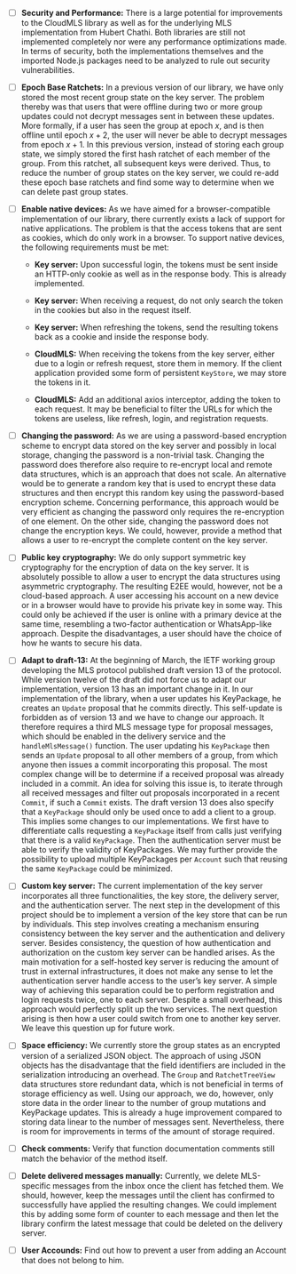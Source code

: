 - [ ] **Security and Performance:**
There is a large potential for improvements to the CloudMLS library as
well as for the underlying MLS implementation from Hubert Chathi. Both
libraries are still not implemented completely nor were any performance
optimizations made. In terms of security, both the implementations
themselves and the imported Node.js packages need to be analyzed to rule
out security vulnerabilities.

- [ ] **Epoch Base Ratchets:**
In a previous version of our library, we have only stored the most
recent group state on the key server. The problem thereby was that users
that were offline during two or more group updates could not decrypt
messages sent in between these updates. More formally, if a user has
seen the group at epoch *x*, and is then offline until epoch *x* + 2,
the user will never be able to decrypt messages from epoch *x* + 1.
In this previous version, instead of storing each group state, we simply
stored the first hash ratchet of each member of the group. From this
ratchet, all subsequent keys were derived. Thus, to reduce the number of
group states on the key server, we could re-add these epoch base
ratchets and find some way to determine when we can delete past group
states.

- [ ] **Enable native devices:**
As we have aimed for a browser-compatible implementation of our library,
there currently exists a lack of support for native applications. The
problem is that the access tokens that are sent as cookies, which do
only work in a browser. To support native devices, the following
requirements must be met:

  -   **Key server:** Upon successful login, the tokens must be sent
    inside an HTTP-only cookie as well as in the response body. This is
    already implemented.

  -   **Key server:** When receiving a request, do not only search the
    token in the cookies but also in the request itself.

  -   **Key server:** When refreshing the tokens, send the resulting
    tokens back as a cookie and inside the response body.

  -   **CloudMLS:** When receiving the tokens from the key server, either
    due to a login or refresh request, store them in memory. If the
    client application provided some form of persistent `KeyStore`, we
    may store the tokens in it.

  -   **CloudMLS:** Add an additional axios interceptor, adding the token
    to each request. It may be beneficial to filter the URLs for which
    the tokens are useless, like refresh, login, and registration
    requests.

- [ ] **Changing the password:**
As we are using a password-based encryption scheme to encrypt data
stored on the key server and possibly in local storage, changing the
password is a non-trivial task. Changing the password does therefore
also require to re-encrypt local and remote data structures, which is an
approach that does not scale. An alternative would be to generate a
random key that is used to encrypt these data structures and then
encrypt this random key using the password-based encryption scheme.
Concerning performance, this approach would be very efficient as
changing the password only requires the re-encryption of one element. On
the other side, changing the password does not change the encryption
keys. We could, however, provide a method that allows a user to
re-encrypt the complete content on the key server.

- [ ] **Public key cryptography:**
We do only support symmetric key cryptography for the encryption of data
on the key server. It is absolutely possible to allow a user to encrypt
the data structures using asymmetric cryptography. The resulting E2EE
would, however, not be a cloud-based approach. A user accessing his
account on a new device or in a browser would have to provide his
private key in some way. This could only be achieved if the user is
online with a primary device at the same time, resembling a two-factor
authentication or WhatsApp-like approach. Despite the disadvantages, a
user should have the choice of how he wants to secure his data.

- [ ] **Adapt to draft-13:**
At the beginning of March, the IETF working group developing the MLS
protocol published draft version 13 of the protocol. While version
twelve of the draft did not force us to adapt our implementation,
version 13 has an important change in it. In our implementation of the
library, when a user updates his KeyPackage, he creates an `Update`
proposal that he commits directly. This self-update is forbidden as of
version 13 and we have to change our approach. It therefore requires a
third MLS message type for proposal messages, which should be enabled in
the delivery service and the `handleMlsMessage()` function. The user
updating his `KeyPackage` then sends an `Update` proposal to all other
members of a group, from which anyone then issues a commit incorporating
this proposal. The most complex change will be to determine if a
received proposal was already included in a commit. An idea for solving
this issue is, to iterate through all received messages and filter out
proposals incorporated in a recent `Commit`, if such a `Commit` exists.
The draft version 13 does also specify that a `KeyPackage` should only
be used once to add a client to a group. This implies some changes to
our implementations. We first have to differentiate calls requesting a
`KeyPackage` itself from calls just verifying that there is a valid
`KeyPackage`. Then the authentication server must be able to verify the
validity of KeyPackages. We may further provide the possibility to
upload multiple KeyPackages per `Account` such that reusing the same
`KeyPackage` could be minimized.

- [ ] **Custom key server:**
The current implementation of the key server incorporates all three
functionalities, the key store, the delivery server, and the
authentication server. The next step in the development of this project
should be to implement a version of the key store that can be run by
individuals. This step involves creating a mechanism ensuring
consistency between the key server and the authentication and delivery
server. Besides consistency, the question of how authentication and
authorization on the custom key server can be handled arises. As the
main motivation for a self-hosted key server is reducing the amount of
trust in external infrastructures, it does not make any sense to let the
authentication server handle access to the user’s key server.
A simple way of achieving this separation could be to perform
registration and login requests twice, one to each server. Despite a
small overhead, this approach would perfectly split up the two services.
The next question arising is then how a user could switch from one to
another key server. We leave this question up for future work.

- [ ] **Space efficiency:**
We currently store the group states as an encrypted version of a
serialized JSON object. The approach of using JSON objects has the
disadvantage that the field identifiers are included in the
serialization introducing an overhead. The `Group` and `RatchetTreeView`
data structures store redundant data, which is not beneficial in terms
of storage efficiency as well. Using our approach, we do, however, only
store data in the order linear to the number of group mutations and
KeyPackage updates. This is already a huge improvement compared to
storing data linear to the number of messages sent. Nevertheless, there
is room for improvements in terms of the amount of storage required.

- [ ] **Check comments:** Verify that function documentation
    comments still match the behavior of the method itself.

- [ ] **Delete delivered messages manually:** Currently, we
    delete MLS-specific messages from the inbox once the client has
    fetched them. We should, however, keep the messages until the client
    has confirmed to successfully have applied the resulting changes. We
    could implement this by adding some form of counter to each message
    and then let the library confirm the latest message that could be
    deleted on the delivery server.

- [ ] **User Accounds:** Find out how to prevent a user from adding an Account
    that does not belong to him.